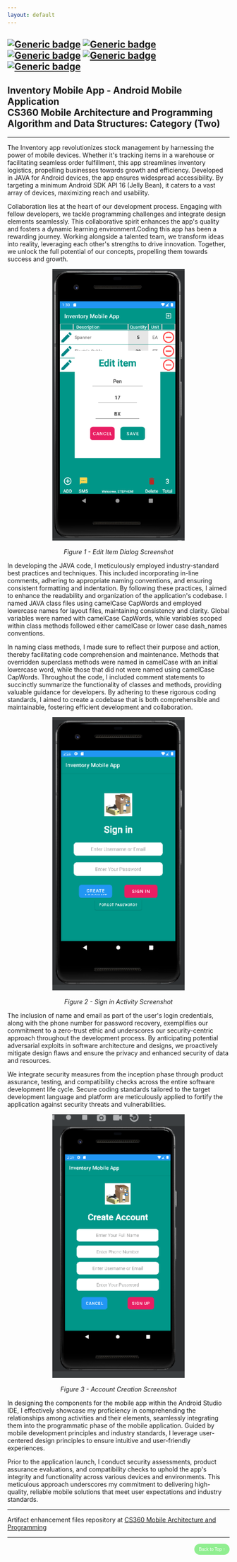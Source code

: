 ```yaml
---
layout: default
---
```


[![Generic badge](https://img.shields.io/badge/development_tool-orange.svg)](https://developer.android.com/studio/) 
[![Generic badge](https://img.shields.io/badge/language-blue.svg)](https://isocpp.org/) 
[![Generic badge](https://img.shields.io/badge/database-yellowgreen.svg)](https://sqlite.org/index.html) 
[![Generic badge](https://img.shields.io/badge/ide-purple.svg)](https://developer.android.com/studio/) 
[![Generic badge](https://img.shields.io/badge/license-green.svg)](LICENSE)
---

## Inventory Mobile App - Android Mobile Application<br/>CS360 Mobile Architecture and Programming<br/>Algorithm and Data Structures: Category (Two)

---

The Inventory app revolutionizes stock management by harnessing the power of mobile devices. Whether it's tracking items in a warehouse or facilitating seamless order fulfillment, this app streamlines inventory logistics, propelling businesses towards growth and efficiency. Developed in JAVA for Android devices, the app ensures widespread accessibility. By targeting a minimum Android SDK API 16 (Jelly Bean), it caters to a vast array of devices, maximizing reach and usability.

Collaboration lies at the heart of our development process. Engaging with fellow developers, we tackle programming challenges and integrate design elements seamlessly. This collaborative spirit enhances the app's quality and fosters a dynamic learning environment.Coding this app has been a rewarding journey. Working alongside a talented team, we transform ideas into reality, leveraging each other's strengths to drive innovation. Together, we unlock the full potential of our concepts, propelling them towards success and growth.

<div style="text-align: center;">
    <img src="assets/img/EditItem_Dialog.png" width="300px" />
    <p><em>Figure 1 - Edit Item Dialog Screenshot</em></p>
</div>

In developing the JAVA code, I meticulously employed industry-standard best practices and techniques. This included incorporating in-line comments, adhering to appropriate naming conventions, and ensuring consistent formatting and indentation. By following these practices, I aimed to enhance the readability and organization of the application's codebase. I named JAVA class files using camelCase CapWords and employed lowercase names for layout files, maintaining consistency and clarity. Global variables were named with camelCase CapWords, while variables scoped within class methods followed either camelCase or lower case dash_names conventions.

In naming class methods, I made sure to reflect their purpose and action, thereby facilitating code comprehension and maintenance. Methods that overridden superclass methods were named in camelCase with an initial lowercase word, while those that did not were named using camelCase CapWords. Throughout the code, I included comment statements to succinctly summarize the functionality of classes and methods, providing valuable guidance for developers. By adhering to these rigorous coding standards, I aimed to create a codebase that is both comprehensible and maintainable, fostering efficient development and collaboration.

<div style="text-align: center;">
    <img src="assets/img/Sign-in.png" width="300px" />
    <p><em>Figure 2 - Sign in Activity Screenshot</em></p>
</div>

The inclusion of name and email as part of the user's login credentials, along with the phone number for password recovery, exemplifies our commitment to a zero-trust ethic and underscores our security-centric approach throughout the development process. By anticipating potential adversarial exploits in software architecture and designs, we proactively mitigate design flaws and ensure the privacy and enhanced security of data and resources.

We integrate security measures from the inception phase through product assurance, testing, and compatibility checks across the entire software development life cycle. Secure coding standards tailored to the target development language and platform are meticulously applied to fortify the application against security threats and vulnerabilities.

<div style="text-align: center;">
    <img src="assets/img/AccountCreation.png" width="300px" />
    <p><em>Figure 3 - Account Creation Screenshot</em></p>
</div>

In designing the components for the mobile app within the Android Studio IDE, I effectively showcase my proficiency in comprehending the relationships among activities and their elements, seamlessly integrating them into the programmatic phase of the mobile application. Guided by mobile development principles and industry standards, I leverage user-centered design principles to ensure intuitive and user-friendly experiences.

Prior to the application launch, I conduct security assessments, product assurance evaluations, and compatibility checks to uphold the app's integrity and functionality across various devices and environments. This meticulous approach underscores my commitment to delivering high-quality, reliable mobile solutions that meet user expectations and industry standards.

---

Artifact enhancement files repository at [CS360 Mobile Architecture and Programming](https://github.com/kowustep8719/kowustep8719.github.io/enhancement/CS360-algorithm "Inventory Mobile App - Repository")

---

<div style="text-align: right;">
    <a href="#top">
        <button style="font-size: 10px; font-weight: 500; background: #90ee90; color: #ffffff; border-radius: 50px; border-style: solid; border-color: #90ee90; padding: 5px 8px;">Back to Top &#8593;</button>
    </a>
</div>

<!-- Anchor element placed at the top of the page -->
<div id="top"></div>